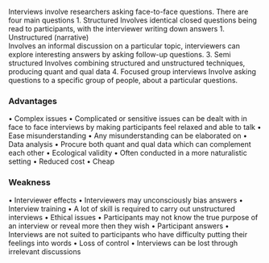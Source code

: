 Interviews involve researchers asking face-to-face questions. There are four main questions 
	1. Structured 
		 Involves identical closed questions being read to participants, with the interviewer writing down answers
	1. Unstructured (narrative)  
		Involves an informal discussion on a particular topic, interviewers can explore interesting answers by asking follow-up questions.
	3. Semi structured 
		Involves combining structured and unstructured techniques, producing quant and qual data
	4. Focused group interviews
		Involve asking questions to a specific group of people, about a particular questions. 

### Advantages 
• Complex issues 
	• Complicated or sensitive issues can be dealt with in face to face interviews by making participants feel relaxed and able to talk
• Ease misunderstanding
	• Any misunderstanding can be elaborated on
• Data analysis 
	• Procure both quant and qual data which can complement each other
• Ecological validity
	• Often conducted in a more naturalistic setting
• Reduced cost
	• Cheap 

### Weakness
• Interviewer effects 
	• Interviewers may unconsciously bias answers 
• Interview training
	• A lot of skill is required to carry out unstructured interviews
• Ethical issues
	• Participants may not know the true purpose of an interview or reveal more then they wish
• Participant answers
	• Interviews are not suited to participants who have difficulty putting their feelings into words
• Loss of control
	• Interviews can be lost through irrelevant discussions
